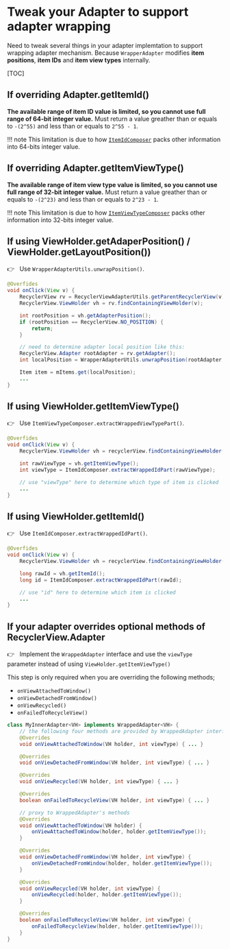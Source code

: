 # Tweak your Adapter to support adapter wrapping

Need to tweak several things in your adapter implemtation to support wrapping adapter mechanism.
Because `WrapperAdapter` modifies **item positions**, **item IDs** and **item view types** internally.

[TOC]

## If overriding Adapter.getItemId()

**The available range of item ID value is limited, so you cannot use full range of 64-bit integer value.** Must return a value greather than or equals to `-(2^55)` and less than or equals to `2^55 - 1`.

!!! note
    This limitation is due to how [`ItemIdComposer`](/wrapper-adapter/composed-adapter/#itemidcomposer) packs other information into 64-bits integer value.


## If overriding Adapter.getItemViewType()

**The available range of item view type value is limited, so you cannot use full range of 32-bit integer value.** Must return a value greather than or equals to `-(2^23)` and less than or equals to `2^23 - 1`.

!!! note
    This limitation is due to how [`ItemViewTypeComposer`](/wrapper-adapter/composed-adapter/#itemviewtypecomposer) packs other information into 32-bits integer value.


## If using ViewHolder.getAdaperPosition() / ViewHolder.getLayoutPosition())

👉 &nbsp; Use `WrapperAdapterUtils.unwrapPosition()`.

```java
@Overfides
void onClick(View v) {
    RecyclerView rv = RecyclerViewAdapterUtils.getParentRecyclerView(v);
    RecyclerView.ViewHolder vh = rv.findContainingViewHolder(v);

    int rootPosition = vh.getAdapterPosition();
    if (rootPosition == RecyclerView.NO_POSITION) {
        return;
    }

    // need to determine adapter local position like this:
    RecyclerView.Adapter rootAdapter = rv.getAdapter();
    int localPosition = WrapperAdapterUtils.unwrapPosition(rootAdapter, this, rootPosition);

    Item item = mItems.get(localPosition);
    ...
}
```

## If using ViewHolder.getItemViewType()

👉 &nbsp; Use `ItemViewTypeComposer.extractWrappedViewTypePart()`.

```java
@Overfides
void onClick(View v) {
    RecyclerView.ViewHolder vh = recyclerView.findContainingViewHolder(v);

    int rawViewType = vh.getItemViewType();
    int viewType = ItemIdComposer.extractWrappedIdPart(rawViewType);

    // use "viewType" here to determine which type of item is clicked
    ...
}
```


## If using ViewHolder.getItemId()

👉 &nbsp; Use `ItemIdComposer.extractWrappedIdPart()`.

```java
@Overfides
void onClick(View v) {
    RecyclerView.ViewHolder vh = recyclerView.findContainingViewHolder(v);

    long rawId = vh.getItemId();
    long id = ItemIdComposer.extractWrappedIdPart(rawId);

    // use "id" here to determine which item is clicked
    ...
}
```


## If your adapter overrides optional methods of RecyclerView.Adapter

👉 &nbsp; Implement the `WrappedAdapter` interface and use the `viewType` parameter instead of using `ViewHolder.getItemViewType()`

This step is only required when you are overriding the following methods;

- `onViewAttachedToWindow()`
- `onViewDetachedFromWindow()`
- `onViewRecycled()`
- `onFailedToRecycleView()`

```java
class MyInnerAdapter<VH> implements WrappedAdapter<VH> {
    // the following four methods are provided by WrappedAdapter interface
    @Overrides
    void onViewAttachedToWindow(VH holder, int viewType) { ... }

    @Overrides
    void onViewDetachedFromWindow(VH holder, int viewType) { ... }

    @Overrides
    void onViewRecycled(VH holder, int viewType) { ... }

    @Overrides
    boolean onFailedToRecycleView(VH holder, int viewType) { ... }

    // proxy to WrappedAdapter's methods
    @Overrides
    void onViewAttachedToWindow(VH holder) {
        onViewAttachedToWindow(holder, holder.getItemViewType());
    }

    @Overrides
    void onViewDetachedFromWindow(VH holder, int viewType) {
        onViewDetachedFromWindow(holder, holder.getItemViewType());
    }

    @Overrides
    void onViewRecycled(VH holder, int viewType) {
        onViewRecycled(holder, holder.getItemViewType());
    }

    @Overrides
    boolean onFailedToRecycleView(VH holder, int viewType) {
        onFailedToRecycleView(holder, holder.getItemViewType());
    }
}
```
